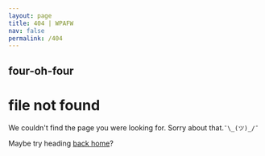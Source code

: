 ```yaml
---
layout: page
title: 404 | WPAFW
nav: false
permalink: /404
---
```


## four-oh-four

# file not found

We couldn't find the page you were looking for. Sorry about that.`¯\_(ツ)_/¯`

Maybe try heading [back home]({{site.url}})?

